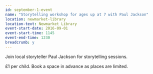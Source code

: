 ```yaml
---
id: september-1-event
name: "Storytelling workshop for ages up at 7 with Paul Jackson"
location: newmarket-library
location-text: Newmarket Library
event-start-date: 2016-09-01
event-start-time: 1145
event-end-time: 1230
breadcrumb: y
---
```

Join local storyteller Paul Jackson for storytelling sessions.

£1 per child. Book a space in advance as places are limited.
